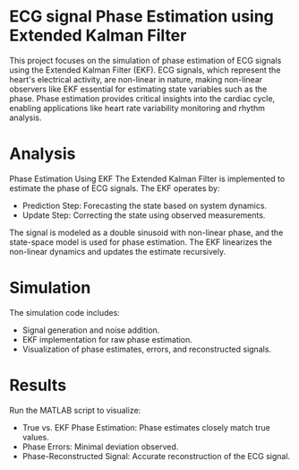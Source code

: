 # ECG signal Phase Estimation using Extended Kalman Filter
This project focuses on the simulation of phase estimation of ECG signals using the Extended Kalman Filter (EKF). ECG signals, which represent the heart's electrical activity, are non-linear in nature, making non-linear observers like EKF essential for estimating state variables such as the phase. Phase estimation provides critical insights into the cardiac cycle, enabling applications like heart rate variability monitoring and rhythm analysis.

# Analysis
Phase Estimation Using EKF
The Extended Kalman Filter is implemented to estimate the phase of ECG signals. The EKF operates by:

- Prediction Step: Forecasting the state based on system dynamics.
- Update Step: Correcting the state using observed measurements.

The signal is modeled as a double sinusoid with non-linear phase, and the state-space model is used for phase estimation. The EKF linearizes the non-linear dynamics and updates the estimate recursively.

# Simulation
The simulation code includes:
- Signal generation and noise addition.
- EKF implementation for raw phase estimation.
- Visualization of phase estimates, errors, and reconstructed signals.

# Results
Run the MATLAB script to visualize:
- True vs. EKF Phase Estimation: Phase estimates closely match true values.
- Phase Errors: Minimal deviation observed.
- Phase-Reconstructed Signal: Accurate reconstruction of the ECG signal.

